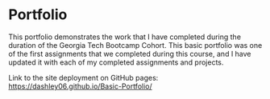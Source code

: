 # Portfolio

This portfolio demonstrates the work that I have completed during the duration of the Georgia Tech Bootcamp Cohort. This basic portfolio was one of the first assignments that we completed during this course, and I have updated it with each of my completed assignments and projects. 

Link to the site deployment on GitHub pages: https://dashley06.github.io/Basic-Portfolio/